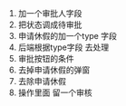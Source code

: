 1. 加一个审批人字段
2. 把状态调成待审批
3. 申请休假的加一个type 字段
4. 后端根据type字段 去处理
5. 审批按钮的条件
6. 去掉申请休假的弹窗
7. 去除申请休假
8. 操作里面 留一个审核 
